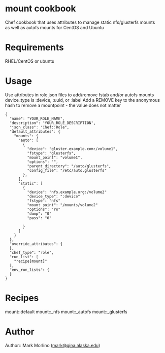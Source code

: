 # mount cookbook
Chef cookbook that uses attributes to manage static nfs/glusterfs mounts as well as autofs mounts for CentOS and Ubuntu

# Requirements
RHEL/CentOS or ubuntu

# Usage
Use attributes in role json files to add/remove fstab and/or autofs mounts
device_type is :device, :uuid, or :label
Add a REMOVE key to the anonymous hash to remove a mountpoint - the value does not matter
```
{
  "name": "YOUR_ROLE_NAME",
  "description": "YOUR_ROLE_DESCRIPTION",
  "json_class": "Chef::Role",
  "default_attributes": {
    "mounts": {
      "auto": [
        {
          "device": "gluster.example.com:/volume1",
          "fstype": "glusterfs",
          "mount_point": "volume1",
          "options": "",
          "parent_directory": "/auto/glusterfs",
          "config_file": "/etc/auto.glusterfs"
        },
      ],
      "static": [
        {
          "device": "nfs.example.org:/volume2"
          "device_type": ":device"
          "fstype": "nfs"
          "mount_point": "/mounts/volume2"
          "options": "ro"
          "dump": "0"
          "pass": "0"

        }
      ] 
    }
  },
  "override_attributes": {
  },
  "chef_type": "role",
  "run_list": [
    "recipe[mount]"
  ],
  "env_run_lists": {
  }
}
```
# Recipes
mount::default
mount::_nfs
mount::_autofs
mount::_glusterfs

# Author
Author:: Mark Morlino (<mark@gina.alaska.edu>)
